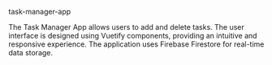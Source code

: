 task-manager-app

The Task Manager App allows users to add and delete tasks. The user interface is designed using Vuetify components, providing an intuitive and responsive experience. The application uses Firebase Firestore for real-time data storage.

